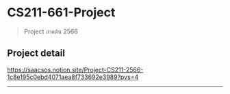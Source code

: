 # CS211-661-Project
> Project ภาคต้น 2566
## Project detail
https://saacsos.notion.site/Project-CS211-2566-1c8e195c0ebd4071aea8f733692e3989?pvs=4

---


